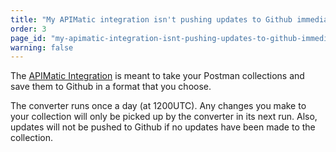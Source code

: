 ```yaml
---
title: "My APIMatic integration isn't pushing updates to Github immediately. What's wrong?"
order: 3
page_id: "my-apimatic-integration-isnt-pushing-updates-to-github-immediately-whats-wrong"
warning: false
---
```

The [APIMatic Integration](https://learning.postman.com/docs/integrations/apimatic/) is meant to take your Postman collections and save them to Github in a format that you choose.

The converter runs once a day (at 1200UTC). Any changes you make to your collection will only be picked up by the converter in its next run. Also, updates will not be pushed to Github if no updates have been made to the collection.
